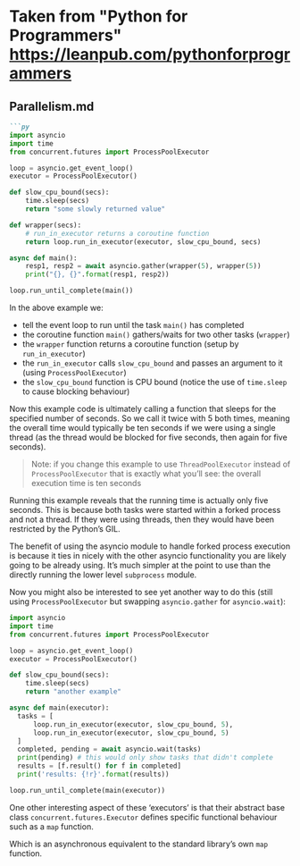# Taken from "Python for Programmers" https://leanpub.com/pythonforprogrammers

## Parallelism.md

```markdown
```py
import asyncio
import time
from concurrent.futures import ProcessPoolExecutor

loop = asyncio.get_event_loop()
executor = ProcessPoolExecutor()

def slow_cpu_bound(secs): 
    time.sleep(secs)
    return "some slowly returned value"

def wrapper(secs):
    # run_in_executor returns a coroutine function
    return loop.run_in_executor(executor, slow_cpu_bound, secs)

async def main():
    resp1, resp2 = await asyncio.gather(wrapper(5), wrapper(5)) 
    print("{}, {}".format(resp1, resp2))

loop.run_until_complete(main())
```

In the above example we:

+ tell the event loop to run until the task `main()` has completed
+ the coroutine function `main()` gathers/waits for two other tasks (`wrapper`)
+ the `wrapper` function returns a coroutine function (setup by `run_in_executor`)
+ the `run_in_executor` calls `slow_cpu_bound` and passes an argument to it (using `ProcessPoolExecutor`)
+ the `slow_cpu_bound` function is CPU bound (notice the use of `time.sleep` to cause blocking behaviour)

Now this example code is ultimately calling a function that sleeps for the specified number of seconds. So we call it twice with 5 both times, meaning the overall time would typically be ten seconds if we were using a single thread (as the thread would be blocked for five seconds, then again for five seconds).

> Note: if you change this example to use `ThreadPoolExecutor` instead of `ProcessPoolExecutor` that is exactly what you’ll see: the overall execution time is ten seconds

Running this example reveals that the running time is actually only five seconds. This is because both tasks were started within a forked process and not a thread. If they were using threads, then they would have been restricted by the Python’s GIL.

The benefit of using the asyncio module to handle forked process execution is because it ties in nicely with the other asyncio functionality you are likely going to be already using. It’s much simpler at the point to use than the directly running the lower level `subprocess` module.

Now you might also be interested to see yet another way to do this (still using `ProcessPoolExecutor` but swapping `asyncio.gather` for `asyncio.wait`):

```py
import asyncio
import time
from concurrent.futures import ProcessPoolExecutor

loop = asyncio.get_event_loop()
executor = ProcessPoolExecutor()

def slow_cpu_bound(secs):
    time.sleep(secs)
    return "another example"

async def main(executor):
  tasks = [
      loop.run_in_executor(executor, slow_cpu_bound, 5),
      loop.run_in_executor(executor, slow_cpu_bound, 5)
  ]
  completed, pending = await asyncio.wait(tasks)
  print(pending) # this would only show tasks that didn't complete
  results = [f.result() for f in completed]
  print('results: {!r}'.format(results))

loop.run_until_complete(main(executor))
```

One other interesting aspect of these ‘executors’ is that their abstract base class `concurrent.futures.Executor` defines specific functional behaviour such as a `map` function.

Which is an asynchronous equivalent to the standard library’s own `map` function.
```

